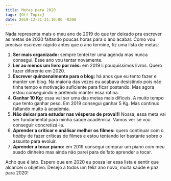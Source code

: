 ```yaml
---
title: Metas para 2020
tags: [Off-Topic]
date: 2019-12-31 21:10:00 -0300
---
```


Nada representa mais o meu ano de 2019 do que ter deixado pra escrever as metas de 2020 faltando poucas horas para o ano acabar. Como vou precisar escrever rápido antes que o ano termine, fiz uma lista de metas:

1. **Ser mais organizado:** sempre tentei ter uma agenda mas nunca consegui. Esse ano vou tentar novamente.
2. **Ler ao menos um livro por mês:** em 2019 li pouquíssimos livros. Quero fazer diferente em 2020.
3. **Escrever quinzenalmente para o blog:** há anos que eu tento fazer e manter um blog. Na maioria das vezes eu acabava desistindo pois não tinha tempo e motivação suficiente para ficar postando. Mas agora estou conseguindo e pretendo manter essa rotina.
4. **Ganhar 10 Kg:** essa vai ser uma das metas mais difíceis. A muito tempo que tento ganhar peso. Em 2019 consegui ganhar 5 Kg. Mas continuo faltando muito à academia.
5. **Não deixar para estudar nas vésperas de prova!!!** Nossa, essa meta vai ser fundamental para minha saúde acadêmica. Vamos ver se vou conseguir concretizá-la.
6. **Aprender a criticar e análisar melhor os filmes:** quero continuar com o *hobby* de fazer críticas de filmes e estou tentando ler bastante sobre o assunto para evoluir.
7. **Aprender a tocar piano:** em 2019 consegui comprar um piano com meu suado dinheiro mas ainda não parei para de fato aprender a tocar.

Acho que é isto. Espero que em 2020 eu possa ler essa lista e sentir que alcancei o objetivo. Desejo a todos um feliz ano novo, muita saúde e paz para 2020!